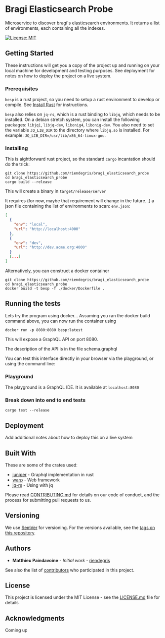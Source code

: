 # Bragi Elasticsearch Probe

Microservice to discover bragi's elasticsearch environments. It returns a list of environments,
each containing all the indexes.

[![License: MIT](https://img.shields.io/badge/License-MIT-yellow.svg)](https://opensource.org/licenses/MIT)

## Getting Started

These instructions will get you a copy of the project up and running on your local machine for
development and testing purposes. See deployment for notes on how to deploy the project on a live
system.

### Prerequisites

`besp` is a rust project, so you need to setup a rust environment to develop or compile. See
[Install Rust](https://www.rust-lang.org/tools/install) for instructions.

`besp` also relies on `jq-rs`, which is a rust binding to `libjq`, which needs to be installed.
On a debian stretch system, you can install the following packages: `libjq1`, `libjq-dev`,
`libonig4`, `libonig-dev`. You also need to set the variable `JQ_LIB_DIR` to the directory where
`libjq.so` is installed. For example: `JQ_LIB_DIR=/usr/lib/x86_64-linux-gnu`.

### Installing

This is aightforward rust project, so the standard `cargo` incantation should do the trick:

```
git clone https://github.com/riendegris/bragi_elasticsearch_probe
cd bragi_elasticsearch_probe
cargo build --release
```

This will create a binary in `target/release/server`

It requires (for now, maybe that requirement will change in the future...) a json file containing
the list of environments to scan: `env.json`:

```json
[
  {
    "env": "local",
    "url": "http://localhost:4000"
  },
  {
    "env": "dev",
    "url": "http://dev.acme.org:4000"
  }
  [...]
]
```

Alternatively, you can construct a docker container

```
git clone https://github.com/riendegris/bragi_elasticsearch_probe
cd bragi_elasticsearch_probe
docker build -t besp -f ./docker/Dockerfile .
```

## Running the tests

Lets try the program using docker... Assuming you ran the docker build command above, you
can now run the container using

```
docker run -p 8080:8080 besp:latest
```

This will expose a GraphQL API on port 8080.

The description of the API is in the file schema.graphql

You can test this interface directly in your browser via the playground, or using the command line:

### Playground

The playground is a GraphQL IDE. It is available at `localhost:8080`

### Break down into end to end tests

```
cargo test --release
```

## Deployment

Add additional notes about how to deploy this on a live system

## Built With

These are some of the crates used:

* [juniper](https://docs.rs/juniper/0.14.2/juniper/) - Graphql implementation in rust
* [warp](https://docs.rs/warp/0.2.3/warp/) - Web framework
* [jq-rs](https://docs.rs/jq-rs/0.4.1/jq_rs/) - Using with jq

Please read [CONTRIBUTING.md](CONTRIBUTING.md) for details on our code of conduct, and the process
for submitting pull requests to us.

## Versioning

We use [SemVer](http://semver.org/) for versioning. For the versions available, see the [tags on
this repository](https://github.com/your/project/tags). 

## Authors

* **Matthieu Paindavoine** - *Initial work* - [riendegris](https://github.com/riendegris)

See also the list of [contributors](https://github.com/riendegris/ctl2mimir/contributors) who
participated in this project.

## License

This project is licensed under the MIT License - see the [LICENSE.md](LICENSE.md) file for details

## Acknowledgments

Coming up
